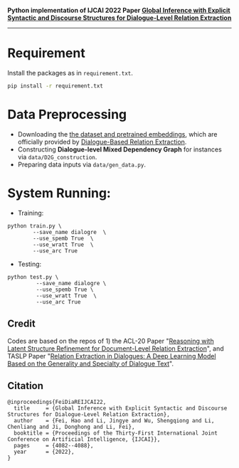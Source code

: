 **Python implementation of IJCAI 2022 Paper [Global Inference with Explicit Syntactic and Discourse Structures for Dialogue-Level Relation Extraction](https://www.ijcai.org/proceedings/2022/0570.pdf)**

----------

# Requirement

Install the packages as in `requirement.txt`.
```bash
pip install -r requirement.txt
```

# Data Preprocessing

* Downloading the [the dataset and pretrained embeddings](https://github.com/nlpdata/dialogre), which are officially provided by [Dialogue-Based Relation Extraction](https://arxiv.org/abs/2004.08056). 
* Constructing **Dialogue-level Mixed Dependency Graph** for instances via `data/D2G_construction`.
* Preparing data inputs via `data/gen_data.py`.



# System Running:
* Training: 
```
python train.py \
        --save_name dialogre  \
        --use_spemb True  \
        --use_wratt True  \
        --use_arc True
```

* Testing:

```
python test.py \
         --save_name dialogre \
         --use_spemb True \
         --use_wratt True  \
         --use_arc True
```


## Credit

Codes are based on the repos of 1) the ACL-20 Paper 
"[Reasoning with Latent Structure Refinement for Document-Level Relation Extraction](https://arxiv.org/abs/2005.06312)",
and TASLP Paper 
"[Relation Extraction in Dialogues: A Deep Learning Model Based on the Generality and Specialty of Dialogue Text](https://ieeexplore.ieee.org/document/9439807?source=authoralert)".




## Citation

```
@inproceedings{FeiDiaREIJCAI22,
  title     = {Global Inference with Explicit Syntactic and Discourse Structures for Dialogue-Level Relation Extraction},
  author    = {Fei, Hao and Li, Jingye and Wu, Shengqiong and Li, Chenliang and Ji, Donghong and Li, Fei},
  booktitle = {Proceedings of the Thirty-First International Joint Conference on Artificial Intelligence, {IJCAI}},
  pages     = {4082--4088},
  year      = {2022},
}
```


